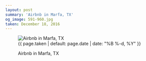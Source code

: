```yaml
---
layout: post
summary: 'Airbnb in Marfa, TX'
og_image: 591-960.jpg
taken: December 18, 2016
---
```


<figure class="post">
 <img alt="Airbnb in Marfa, TX" sizes="(min-width: 700px) 50vw, calc(100vw - 2rem)" src="{{ site.assets_url }}/591-480.jpg" srcset="{{ site.assets_url }}/591-240.jpg 240w, {{ site.assets_url }}/591-480.jpg 480w, {{ site.assets_url }}/591-720.jpg 720w, {{ site.assets_url }}/591-960.jpg 960w"/>
 <figcaption>
  <time>
   {{ page.taken | default: page.date | date: "%B %-d, %Y" }}
  </time>
  <p>
   Airbnb in Marfa, TX
  </p>
 </figcaption>
</figure>
